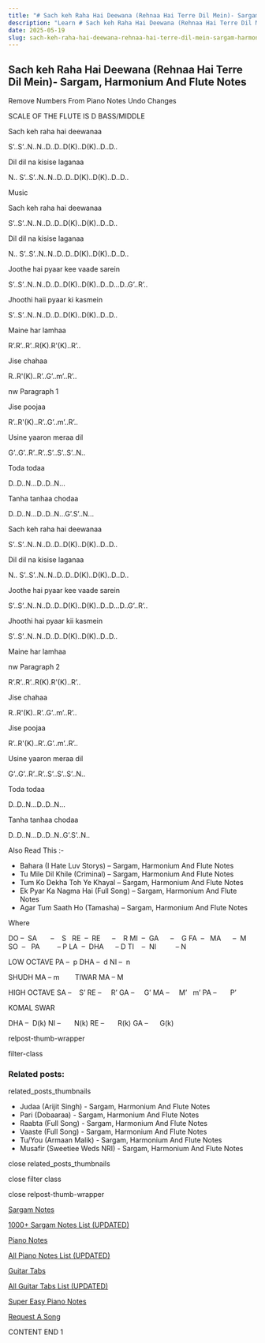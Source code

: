 ```yaml
---
title: "# Sach keh Raha Hai Deewana (Rehnaa Hai Terre Dil Mein)- Sargam, Harmonium And Flute Notes"
description: "Learn # Sach keh Raha Hai Deewana (Rehnaa Hai Terre Dil Mein)- Sargam, Harmonium And Flute Notes notes, sargam, harmonium notations and flute notes. Easy step-by-step tutorial for beginners."
date: 2025-05-19
slug: sach-keh-raha-hai-deewana-rehnaa-hai-terre-dil-mein-sargam-harmonium-and-flute-notes
---
```


## Sach keh Raha Hai Deewana (Rehnaa Hai Terre Dil Mein)- Sargam, Harmonium And Flute Notes

Remove Numbers From Piano Notes
Undo Changes

SCALE OF THE FLUTE IS D BASS/MIDDLE

Sach keh raha hai deewanaa

S’..S’..N..N..D..D..D(K)..D(K)..D..D..

Dil dil na kisise laganaa

N.. S’..S’..N..N..D..D..D(K)..D(K)..D..D..

Music

Sach keh raha hai deewanaa

S’..S’..N..N..D..D..D(K)..D(K)..D..D..

Dil dil na kisise laganaa

N.. S’..S’..N..N..D..D..D(K)..D(K)..D..D..

Joothe hai pyaar kee vaade sarein

S’..S’..N..N..D..D..D(K)..D(K)..D..D…D..G’..R’..

Jhoothi haii pyaar ki kasmein

S’..S’..N..N..D..D..D(K)..D(K)..D..D..

Maine har lamhaa

R’.R’..R’..R(K).R'(K)..R’..

Jise chahaa

R..R'(K)..R’..G’..m’..R’..

nw Paragraph 1

Jise poojaa

R’..R'(K)..R’..G’..m’..R’..

Usine yaaron meraa dil

G’..G’..R’..R’..S’..S’..S’..N..

Toda todaa

D..D..N…D..D..N…

Tanha tanhaa chodaa

D..D..N…D..D..N…G’.S’..N…

Sach keh raha hai deewanaa

S’..S’..N..N..D..D..D(K)..D(K)..D..D..

Dil dil na kisise laganaa

N.. S’..S’..N..N..D..D..D(K)..D(K)..D..D..

Joothe hai pyaar kee vaade sarein

S’..S’..N..N..D..D..D(K)..D(K)..D..D…D..G’..R’..

Jhoothi hai pyaar kii kasmein

S’..S’..N..N..D..D..D(K)..D(K)..D..D..

Maine har lamhaa

nw Paragraph 2

R’.R’..R’..R(K).R'(K)..R’..

Jise chahaa

R..R'(K)..R’..G’..m’..R’..

Jise poojaa

R’..R'(K)..R’..G’..m’..R’..

Usine yaaron meraa dil

G’..G’..R’..R’..S’..S’..S’..N..

Toda todaa

D..D..N…D..D..N…

Tanha tanhaa chodaa

D..D..N…D..D..N..G’.S’..N..

Also Read This :-

* Bahara (I Hate Luv Storys) – Sargam, Harmonium And Flute Notes
* Tu Mile Dil Khile (Criminal) – Sargam, Harmonium And Flute Notes
* Tum Ko Dekha Toh Ye Khayal – Sargam, Harmonium And Flute Notes
* Ek Pyar Ka Nagma Hai (Full Song) – Sargam, Harmonium And Flute Notes
* Agar Tum Saath Ho (Tamasha) – Sargam, Harmonium And Flute Notes

Where

DO –  SA       –    S  
RE  –  RE      –    R
MI  –  GA      –    G
FA  –   MA      –  M
SO  –   PA         – P
LA  –  DHA      – D
TI    –  NI          – N

LOW OCTAVE
PA –  p
DHA –  d
NI –  n

SHUDH MA – m        TIWAR MA – M

HIGH OCTAVE
SA –    S’
RE –     R’
GA –     G’
MA –     M’   m’
PA –       P’

KOMAL SWAR

DHA –  D(k)
NI –       N(k)
RE –       R(k)
GA –      G(k)

relpost-thumb-wrapper

filter-class

### Related posts:

related_posts_thumbnails

* Judaa (Arijit Singh) - Sargam, Harmonium And Flute Notes
* Pari (Dobaaraa) - Sargam, Harmonium And Flute Notes
* Raabta (Full Song) - Sargam, Harmonium And Flute Notes
* Vaaste (Full Song) - Sargam, Harmonium And Flute Notes
* Tu/You (Armaan Malik) - Sargam, Harmonium And Flute Notes
* Musafir (Sweetiee Weds NRI) - Sargam, Harmonium And Flute Notes

close related_posts_thumbnails

close filter class

close relpost-thumb-wrapper

[Sargam Notes](/sargam-notes.html)

[1000+ Sargam Notes List (UPDATED)](/all-songs-list-sargam-notes.html)

[Piano Notes](/piano-notes.html)

[All Piano Notes List (UPDATED)](/all-songs-list-piano-notes.html)

[Guitar Tabs](/guitar-tabs.html)

[All Guitar Tabs List (UPDATED)](/all-songs-list-guitar-tabs.html)

[Super Easy Piano Notes](https://studywall.in/)

[Request A Song](/request-a-song.html)

CONTENT END 1

